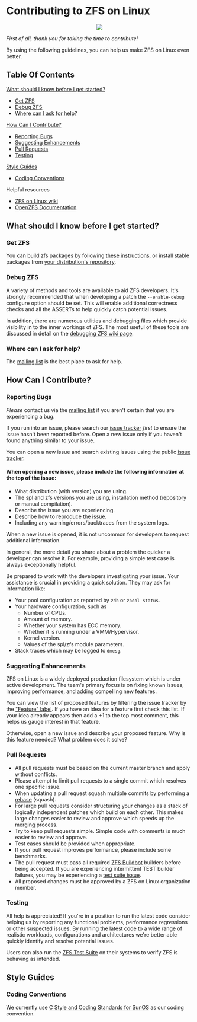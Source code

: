 # Contributing to ZFS on Linux
<p align="center"><img src="http://zfsonlinux.org/images/zfs-linux.png"/></p>

*First of all, thank you for taking the time to contribute!*

By using the following guidelines, you can help us make ZFS on Linux even
better.

## Table Of Contents
[What should I know before I get
started?](#what-should-i-know-before-i-get-started)

  * [Get ZFS](#get-zfs)
  * [Debug ZFS](#debug-zfs)
  * [Where can I ask for help?](#where-can-I-ask-for-help)

[How Can I Contribute?](#how-can-i-contribute)

  * [Reporting Bugs](#reporting-bugs)
  * [Suggesting Enhancements](#suggesting-enhancements)
  * [Pull Requests](#pull-requests)
  * [Testing](#testing)

[Style Guides](#style-guides)

  * [Coding Conventions](#coding-conventions)

Helpful resources

  * [ZFS on Linux wiki](https://github.com/zfsonlinux/zfs/wiki)
  * [OpenZFS Documentation](http://open-zfs.org/wiki/Developer_resources)

## What should I know before I get started?

### Get ZFS
You can build zfs packages by following [these
instructions](https://github.com/zfsonlinux/zfs/wiki/Building-ZFS),
or install stable packages from [your distribution's
repository](https://github.com/zfsonlinux/zfs/wiki/Getting-Started).

### Debug ZFS
A variety of methods and tools are available to aid ZFS developers.
It's strongly recommended that when developing a patch the `--enable-debug`
configure option should be set. This will enable additional correctness
checks and all the ASSERTs to help quickly catch potential issues.

In addition, there are numerous utilities and debugging files which
provide visibility in to the inner workings of ZFS.  The most useful
of these tools are discussed in detail on the [debugging ZFS wiki
page](https://github.com/zfsonlinux/zfs/wiki/Debugging).

### Where can I ask for help?
The [mailing list](https://github.com/zfsonlinux/zfs/wiki/Mailing-Lists)
is the best place to ask for help.

## How Can I Contribute?

### Reporting Bugs
*Please* contact us via the [mailing
list](https://github.com/zfsonlinux/zfs/wiki/Mailing-Lists) if you aren't
certain that you are experiencing a bug.

If you run into an issue, please search our [issue
tracker](https://github.com/zfsonlinux/zfs/issues) *first* to ensure the
issue hasn't been reported before. Open a new issue only if you haven't
found anything similar to your issue.

You can open a new issue and search existing issues using the public [issue
tracker](https://github.com/zfsonlinux/zfs/issues).

#### When opening a new issue, please include the following information at the top of the issue:
* What distribution (with version) you are using.
* The spl and zfs versions you are using, installation method (repository
or manual compilation).
* Describe the issue you are experiencing.
* Describe how to reproduce the issue.
* Including any warning/errors/backtraces from the system logs.

When a new issue is opened, it is not uncommon for developers to request
additional information.

In general, the more detail you share about a problem the quicker a
developer can resolve it. For example, providing a simple test case is always
exceptionally helpful.

Be prepared to work with the developers investigating your issue. Your
assistance is crucial in providing a quick solution. They may ask for
information like:

* Your pool configuration as reported by `zdb` or `zpool status`.
* Your hardware configuration, such as
  * Number of CPUs.
  * Amount of memory.
  * Whether your system has ECC memory.
  * Whether it is running under a VMM/Hypervisor.
  * Kernel version.
  * Values of the spl/zfs module parameters.
* Stack traces which may be logged to `dmesg`.

### Suggesting Enhancements
ZFS on Linux is a widely deployed production filesystem which is under
active development. The team's primary focus is on fixing known issues,
improving performance, and adding compelling new features.

You can view the list of proposed features
by filtering the issue tracker by the ["Feature"
label](https://github.com/zfsonlinux/zfs/issues?q=is%3Aopen+is%3Aissue+label%3AFeature).
If you have an idea for a feature first check this list. If your idea already
appears then add a +1 to the top most comment, this helps us gauge interest
in that feature.

Otherwise, open a new issue and describe your proposed feature.  Why is this
feature needed?  What problem does it solve?

### Pull Requests
* All pull requests must be based on the current master branch and apply
without conflicts.
* Please attempt to limit pull requests to a single commit which resolves
one specific issue.
* When updating a pull request squash multiple commits by performing a
[rebase](https://git-scm.com/docs/git-rebase) (squash).
* For large pull requests consider structuring your changes as a stack of
logically independent patches which build on each other.  This makes large
changes easier to review and approve which speeds up the merging process.
* Try to keep pull requests simple. Simple code with comments is much easier
to review and approve.
* Test cases should be provided when appropriate.
* If your pull request improves performance, please include some benchmarks.
* The pull request must pass all required [ZFS
Buildbot](http://build.zfsonlinux.org/) builders before
being accepted. If you are experiencing intermittent TEST
builder failures, you may be experiencing a [test suite
issue](https://github.com/zfsonlinux/zfs/issues?q=is%3Aissue+is%3Aopen+label%3A%22Test+Suite%22).
* All proposed changes must be approved by a ZFS on Linux organization member.

### Testing
All help is appreciated! If you're in a position to run the latest code
consider helping us by reporting any functional problems, performance
regressions or other suspected issues. By running the latest code to a wide
range of realistic workloads, configurations and architectures we're better
able quickly identify and resolve potential issues.

Users can also run the [ZFS Test
Suite](https://github.com/zfsonlinux/zfs/tree/master/tests) on their systems
to verify ZFS is behaving as intended.

## Style Guides

### Coding Conventions
We currently use [C  Style  and  Coding  Standards  for
SunOS](http://www.cis.upenn.edu/%7Elee/06cse480/data/cstyle.ms.pdf) as our
coding convention.

